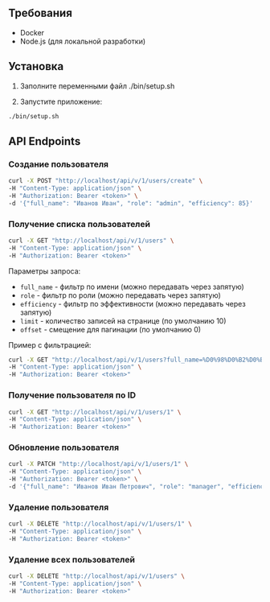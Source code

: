 ## Требования

- Docker
- Node.js (для локальной разработки)

## Установка

1. Заполните переменными файл ./bin/setup.sh

2. Запустите приложение:
```bash
./bin/setup.sh
```

## API Endpoints

### Создание пользователя
```bash
curl -X POST "http://localhost/api/v/1/users/create" \
-H "Content-Type: application/json" \
-H "Authorization: Bearer <token>" \
-d '{"full_name": "Иванов Иван", "role": "admin", "efficiency": 85}'
```

### Получение списка пользователей
```bash
curl -X GET "http://localhost/api/v/1/users" \
-H "Content-Type: application/json" \
-H "Authorization: Bearer <token>"
```

Параметры запроса:
- `full_name` - фильтр по имени (можно передавать через запятую)
- `role` - фильтр по роли (можно передавать через запятую)
- `efficiency` - фильтр по эффективности (можно передавать через запятую)
- `limit` - количество записей на странице (по умолчанию 10)
- `offset` - смещение для пагинации (по умолчанию 0)

Пример с фильтрацией:
```bash
curl -X GET "http://localhost/api/v/1/users?full_name=%D0%98%D0%B2%D0%B0%D0%BD%D0%BE%D0%B2%20%D0%98%D0%B2%D0%B0%D0%BD&role=admin&efficiency=85&limit=20&offset=0" \
-H "Content-Type: application/json" \
-H "Authorization: Bearer <token>"
```

### Получение пользователя по ID
```bash
curl -X GET "http://localhost/api/v/1/users/1" \
-H "Content-Type: application/json" \
-H "Authorization: Bearer <token>"
```

### Обновление пользователя
```bash
curl -X PATCH "http://localhost/api/v/1/users/1" \
-H "Content-Type: application/json" \
-H "Authorization: Bearer <token>" \
-d '{"full_name": "Иванов Иван Петрович", "role": "manager", "efficiency": 90}'
```

### Удаление пользователя
```bash
curl -X DELETE "http://localhost/api/v/1/users/1" \
-H "Content-Type: application/json" \
-H "Authorization: Bearer <token>"
```

### Удаление всех пользователей
```bash
curl -X DELETE "http://localhost/api/v/1/users" \
-H "Content-Type: application/json" \
-H "Authorization: Bearer <token>"
```